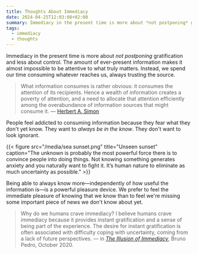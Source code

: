 ```yaml
---
title: Thoughts About Immediacy
date: 2024-04-25T12:03:08+02:00
summary: Immediacy in the present time is more about *not postponing* gratification and less about control.
tags:
  - immediacy
  - thoughts
---
```

Immediacy in the present time is more about *not postponing* gratification and less about control. The amount of ever-present information makes it almost impossible to be attentive to what truly matters. Instead, we spend our time consuming whatever reaches us, always trusting the source.

> What information consumes is rather obvious: it consumes the attention of its recipients. Hence a wealth of information creates a poverty of attention, and a need to allocate that attention efficiently among the overabundance of information sources that might consume it. — [Herbert A. Simon](https://en.wikipedia.org/wiki/Herbert_A._Simon)

People feel addicted to consuming information because they fear what they don't yet know. They want to *always be in the know*. They don't want to look ignorant.

{{< figure src="/media/sea sunset.png" title="Unseen sunset" caption="The unknown is probably the most powerful force there is to convince people into doing things. Not knowing something generates anxiety and you naturally want to fight it. It’s human nature to eliminate as much uncertainty as possible." >}}

Being able to always know more—independently of how useful the information is—is a powerful pleasure device. We prefer to feel the immediate pleasure of knowing that we know than to feel we're missing some important piece of news we don't know about yet.

> Why do we humans crave immediacy? I believe humans crave immediacy because it provides instant gratification and a sense of being part of the experience. The desire for instant gratification is often associated with difficulty coping with uncertainty, coming from a lack of future perspectives. — in [_The Illusion of Immediacy_](https://brunopedro.com/2020/10/05/the-illusion-of-immediacy/), Bruno Pedro, October 2020.

